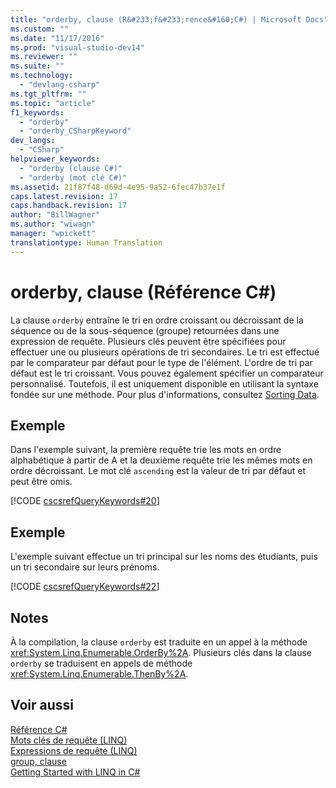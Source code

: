 ```yaml
---
title: "orderby, clause (R&#233;f&#233;rence&#160;C#) | Microsoft Docs"
ms.custom: ""
ms.date: "11/17/2016"
ms.prod: "visual-studio-dev14"
ms.reviewer: ""
ms.suite: ""
ms.technology: 
  - "devlang-csharp"
ms.tgt_pltfrm: ""
ms.topic: "article"
f1_keywords: 
  - "orderby"
  - "orderby_CSharpKeyword"
dev_langs: 
  - "CSharp"
helpviewer_keywords: 
  - "orderby (clause C#)"
  - "orderby (mot clé C#)"
ms.assetid: 21f87f48-d69d-4e95-9a52-6fec47b37e1f
caps.latest.revision: 17
caps.handback.revision: 17
author: "BillWagner"
ms.author: "wiwagn"
manager: "wpickett"
translationtype: Human Translation
---
```

# orderby, clause (R&#233;f&#233;rence&#160;C#)
La clause `orderby` entraîne le tri en ordre croissant ou décroissant de la séquence ou de la sous\-séquence \(groupe\) retournées dans une expression de requête.  Plusieurs clés peuvent être spécifiées pour effectuer une ou plusieurs opérations de tri secondaires.  Le tri est effectué par le comparateur par défaut pour le type de l'élément.  L'ordre de tri par défaut est le tri croissant.  Vous pouvez également spécifier un comparateur personnalisé.  Toutefois, il est uniquement disponible en utilisant la syntaxe fondée sur une méthode.  Pour plus d'informations, consultez [Sorting Data](../../../visual-basic/programming-guide/concepts/linq/sorting-data.md).  
  
## Exemple  
 Dans l'exemple suivant, la première requête trie les mots en ordre alphabétique à partir de A et la deuxième requête trie les mêmes mots en ordre décroissant.  Le mot clé `ascending` est la valeur de tri par défaut et peut être omis.  
  
 [!CODE [cscsrefQueryKeywords#20](../CodeSnippet/VS_Snippets_VBCSharp/CsCsrefQueryKeywords#20)]  
  
## Exemple  
 L'exemple suivant effectue un tri principal sur les noms des étudiants, puis un tri secondaire sur leurs prénoms.  
  
 [!CODE [cscsrefQueryKeywords#22](../CodeSnippet/VS_Snippets_VBCSharp/CsCsrefQueryKeywords#22)]  
  
## Notes  
 À la compilation, la clause `orderby` est traduite en un appel à la méthode <xref:System.Linq.Enumerable.OrderBy%2A>.  Plusieurs clés dans la clause `orderby` se traduisent en appels de méthode <xref:System.Linq.Enumerable.ThenBy%2A>.  
  
## Voir aussi  
 [Référence C\#](../../../csharp/language-reference/index.md)   
 [Mots clés de requête \(LINQ\)](../../../csharp/language-reference/keywords/query-keywords.md)   
 [Expressions de requête \(LINQ\)](../../../csharp/programming-guide/linq-query-expressions/index.md)   
 [group, clause](../../../csharp/language-reference/keywords/group-clause.md)   
 [Getting Started with LINQ in C\#](../../../csharp/programming-guide/concepts/linq/getting-started-with-linq.md)